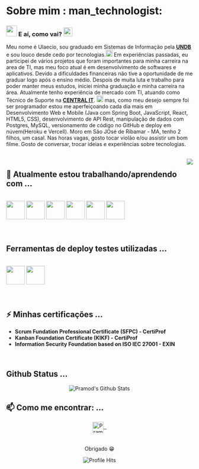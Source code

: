 # Sobre mim : man_technologist: 

### <img src="https://github.com/rajput2107/rajput2107/blob/master/Assets/Hi.gif" width="29px"> E aí, como vai?&nbsp;<img src="https://github.com/rajput2107/rajput2107/blob/master/Assets/Earth.gif" width="24px">

Meu nome é Ulaecio, sou graduado em Sistemas de Informação pela <a href="http://sou.undb.edu.br/"><b>UNDB</b></a> e sou louco desde cedo por tecnologias.<img src="https://github.com/rajput2107/rajput2107/blob/master/Assets/Rocket.gif" height="18px">
Em experiências passadas, eu participei de vários projetos que foram importantes para minha carreira na area de TI, mas meu foco atual é em desenvolvimento de softwares e aplicativos. Devido a dificuldades financeiras não tive a oportunidade de me graduar logo após o ensino médio. Despois de muita luta e trabalho para poder manter meus estudos, iniciei minha graduação e minha carreira na área.
Atualmente tenho experiência de mercado com TI, atuando como Técnico de Suporte na <a href="https://centralit.com.br/"><b>CENTRAL IT</b></a>.  <img src="https://github.com/rajput2107/rajput2107/blob/master/Assets/Rocket.gif" height="18px"> mas, como meu desejo sempre foi ser programador estou me aperfeiçoando cada dia mais em Desenvolvimento Web e Mobile (Java com Spring Boot, JavaScript, React, HTML5, CSS), desenvolvimento de API Rest, manipulação de dados com Postgres, MySQL, versionamento de código no GitHub e deploy em núvem(Heroku e Vercell).
Moro em São JOsé de Ribamar - MA, tenho 2 filhos, um casal. Nas horas vagas, gosto tocar violão e/ou assistir um bom filme.
Gosto de conversar, trocar ideias e experiências sobre tecnologias.

<br/>

<img align="right" src="https://github.com/rajput2107/rajput2107/blob/master/Assets/Developer.gif"/>

## 🌱 Atualmente estou trabalhando/aprendendo com ...
<br/>
<code><a href="#"><img height="50" src="https://www.vectorlogo.zone/logos/java/java-ar21.svg"></a></code>
<code><a href="#"><img height="50" src="https://www.vectorlogo.zone/logos/netlifyapp_watercss/netlifyapp_watercss-ar21.svg"></a></code>
<code><a href="#"><img height="50" src="https://www.vectorlogo.zone/logos/springio/springio-ar21.svg"></a></code>
<code><a href="#"><img height="50" src="https://www.vectorlogo.zone/logos/reactjs/reactjs-ar21.svg"></a></code>
<code><a href="#"><img height="50" src="https://www.vectorlogo.zone/logos/w3_html5/w3_html5-ar21.svg"></a></code>
<code><a href="#"><img height="50" src="https://www.vectorlogo.zone/logos/javascript/javascript-horizontal.svg"></a></code>
<br/>
  <br/>
    <br/>
    
## Ferramentas de deploy testes utilizadas ...
<br/>
<code><a href="#"><img height="50" src="https://www.vectorlogo.zone/logos/heroku/heroku-ar21.svg"></a></code>
<code><a href="#"><img height="50" src="https://www.vectorlogo.zone/logos/netlify/netlify-ar21.svg"></a></code>
<br/>
  <br/>
    <br/>

## ⚡ Minhas certificações ...
- **Scrum Fundation Professional Certificate (SFPC) - CertiProf**
- **Kanban Foundation Certificate (KIKF) - CertiProf**
- **Information Security Foundation based on ISO IEC 27001 - EXIN**
<br/>


## Github Status ...
<p align="center">
<img align="center" src="https://github-readme-stats.vercel.app/api?username=ulaecio&&show_icons=true&theme=radical" alt="Pramod's Github Stats">
</p>  

## 📫 Como me encontrar: ...
<p align="center">
 <a href="https://www.linkedin.com/in/ulaecio/" target="blank">
  <img align="center" alt="Pramod's LinkedIn" width="30px" src="https://www.vectorlogo.zone/logos/linkedin/linkedin-icon.svg" /> &nbsp;
 </a>
  <br/>
  <br/>

 <br/>
  Obrigado 😁<br/>
</p>
<p align="center"><img alt="Profile Hits" src="https://hits.seeyoufarm.com/api/count/incr/badge.svg?url=https%3A%2F%2Fgithub.com%2Frajput2107%2F" /></p>
